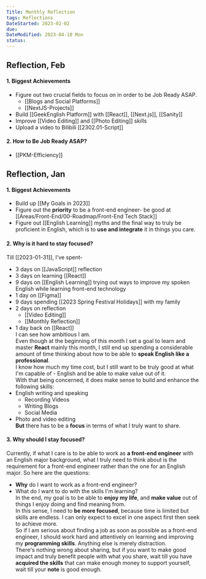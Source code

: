 ```yaml
---
Title: Monthly Reflection
tags: Reflections
DateStarted: 2023-02-02
due:
DateModified: 2023-04-10 Mon
status:
---
```


## Reflection, Feb

#### 1. Biggest Achievements

- Figure out two crucial fields to focus on in order to be Job Ready ASAP.
  - [[Blogs and Social Platforms]]
  - [[NextJS-Projects]]
- Build [[GeekEnglish Platform]] with [[React]], [[Next.js]], [[Sanity]]
- Improve [[Video Editing]] and [[Photo Editing]] skills
- Upload a video to Bilibili [[2302.01-Script]]

#### 2. How to Be Job Ready ASAP?

- [[PKM-Efficiency]]

## Reflection, Jan

#### 1. Biggest Achievements

- Build up [[My Goals in 2023]]
- Figure out the **priority** to be a front-end engineer- be good at [[Areas/Front-End/00-Roadmap/Front-End Tech Stack]]
- Figure out [[English Learning]] myths and the final way to truly be proficient in English, which is to **use and integrate** it in things you care.

#### 2. Why is it hard to stay focused?

Till [[2023-01-31]], I've spent-

- 3 days on [[JavaScript]] reflection
- 3 days on learning [[React]]
- 9 days on [[English Learning]] trying out ways to improve my spoken English while learning front-end technology
- 1 day on [[Figma]]
- 9 days spending [[2023 Spring Festival Holidays]] with my family
- 2 days on reflection
  - [[Video Editing]]
  - [[Monthly Reflection]]
- 1 day back on [[React]]  
  I can see how ambitious I am.  
  Even though at the beginning of this month I set a goal to learn and master **React** mainly this month, I still end up spending a considerable amount of time thinking about how to be able to **speak English like a professional**.  
  I know how much my time cost, but I still want to be truly good at what I'm capable of - English and be able to make value out of it.  
  With that being concerned, it does make sense to build and enhance the following skills:
- English writing and speaking
  - Recording Videos
  - Writing Blogs
  - Social Media
- Photo and video editing  
  **But** there has to be a **focus** in terms of what I truly want to share.

#### 3. Why should I stay focused?

Currently, if what I care is to be able to work as **a front-end engineer** with an English major background, what I truly need to think about is the requirement for a front-end engineer rather than the one for an English major. So here are the questions:

- **Why** do I want to work as a front-end engineer?
- What do I want to do with the skills I'm learning?  
  In the end, my goal is to be able to **enjoy my life**, and **make value** out of things I enjoy doing and find meaning from.  
  In this sense, I need to **be more focused**, because time is limited but skills are endless. I can only expect to excel in one aspect first then seek to achieve more.  
  So if I am serious about finding a job as soon as possible as a front-end engineer, I should work hard and attentively on learning and improving my **programming skills**. Anything else is merely distraction.  
  There's nothing wrong about sharing, but if you want to make good impact and truly benefit people with what you share, wait till you have **acquired the skills** that can make enough money to support yourself, wait till your **note** is good enough.
